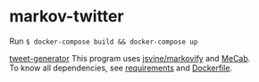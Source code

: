 # markov-twitter

Run `$ docker-compose build && docker-compose up`

[tweet-generator](https://github.com/cordx56/tweet-generator)
This program uses [jsvine/markovify](https://github.com/jsvine/markovify) and [MeCab](https://taku910.github.io/mecab/).  
To know all dependencies, see [requirements](src/requirements.txt) and [Dockerfile](Dockerfile).
